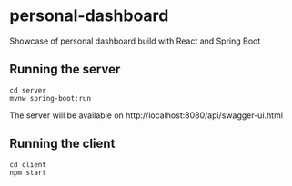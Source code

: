 # personal-dashboard

Showcase of personal dashboard build with React and Spring Boot

## Running the server

```
cd server
mvnw spring-boot:run
```

The server will be available on http://localhost:8080/api/swagger-ui.html

## Running the client

```
cd client
npm start
```
